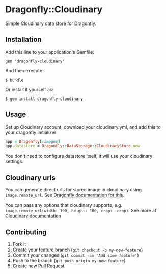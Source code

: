 # Dragonfly::Cloudinary

Simple Cloudinary data store for Dragonfly.

## Installation

Add this line to your application's Gemfile:

    gem 'dragonfly-cloudinary'

And then execute:

    $ bundle

Or install it yourself as:

    $ gem install dragonfly-cloudinary

## Usage

Set up Cloudinary account, download your cloudinary.yml, and add this to your dragonfly initializer:

```ruby
app = Dragonfly[:images]
app.datastore = Dragonfly::DataStorage::CloudinaryStore.new
```

You don't need to configure datastore itself, it will use your cloudinary settings.

## Cloudinary urls

You can generate direct urls for stored image in cloudinary using `image.remote_url`. See [Dragonfly documentation for this](http://markevans.github.com/dragonfly/file.ServingRemotely.html).

You can pass any options that cloudinary supports, e.g. `image.remote_url(width: 100, height: 100, crop: :crop)`. See more at [Cloudinary documentation](http://cloudinary.com/documentation/image_transformations)

## Contributing

1. Fork it
2. Create your feature branch (`git checkout -b my-new-feature`)
3. Commit your changes (`git commit -am 'Add some feature'`)
4. Push to the branch (`git push origin my-new-feature`)
5. Create new Pull Request
